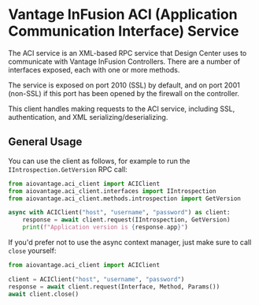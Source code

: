 # Vantage InFusion ACI (Application Communication Interface) Service

The ACI service is an XML-based RPC service that Design Center uses to communicate with
Vantage InFusion Controllers. There are a number of interfaces exposed, each with one
or more methods.

The service is exposed on port 2010 (SSL) by default, and on port 2001 (non-SSL) if this
port has been opened by the firewall on the controller.

This client handles making requests to the ACI service, including SSL, authentication,
and XML serializing/deserializing.


## General Usage

You can use the client as follows, for example to run the `IIntrospection.GetVersion`
RPC call:

```python
from aiovantage.aci_client import ACIClient
from aiovantage.aci_client.interfaces import IIntrospection
from aiovantage.aci_client.methods.introspection import GetVersion

async with ACIClient("host", "username", "password") as client:
    response = await client.request(IIntrospection, GetVersion)
    print(f"Application version is {response.app}")
```


If you'd prefer not to use the async context manager, just make sure to call `close` yourself:


```python
from aiovantage.aci_client import ACIClient

client = ACIClient("host", "username", "password")
response = await client.request(Interface, Method, Params())
await client.close()
```